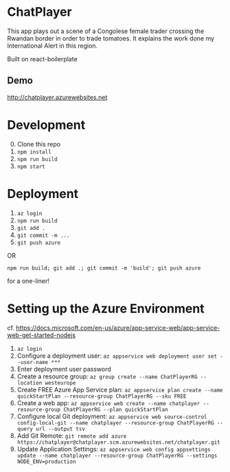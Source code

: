 # ChatPlayer
This app plays out a scene of a Congolese female trader crossing the Rwandan border in order to trade tomatoes. It explains the work done my International Alert in this region.

Built on react-boilerplate

## Demo
http://chatplayer.azurewebsites.net

# Development
0. Clone this repo
1. `npm install`
2. `npm run build`
3. `npm start`

# Deployment
1. `az login`
2. `npm run build`
3. `git add .`
4. `git commit -m ...`
5. `git push azure`

OR

```
npm run build; git add .; git commit -m 'build'; git push azure
```
for a one-liner!

# Setting up the Azure Environment
cf. https://docs.microsoft.com/en-us/azure/app-service-web/app-service-web-get-started-nodejs
1. `az login`
2. Configure a deployment user: `az appservice web deployment user set --user-name ***`
3. Enter deployment user password
4. Create a resource group: `az group create --name ChatPlayerRG --location westeurope`
5. Create FREE Azure App Service plan: `az appservice plan create --name quickStartPlan --resource-group ChatPlayerRG --sku FREE`
6. Create a web app: `az appservice web create --name chatplayer --resource-group ChatPlayerRG --plan quickStartPlan`
7. Configure local Git deployment: `az appservice web source-control config-local-git --name chatplayer --resource-group ChatPlayerRG --query url --output tsv`
8. Add Git Remote: `git remote add azure https://chatplayer@chatplayer.scm.azurewebsites.net/chatplayer.git`
9. Update Application Settings: `az appservice web config appsettings update --name chatplayer --resource-group ChatPlayerRG --settings NODE_ENV=production`
